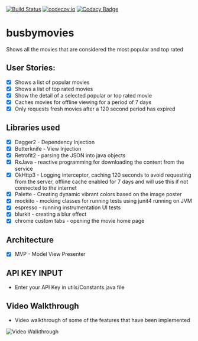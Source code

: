 [![Build Status](https://travis-ci.org/steve1rm/busbymovies.svg?branch=master)](https://travis-ci.org/steve1rm/busbymovies)
[![codecov.io](https://codecov.io/gh/steve1rm/busbymovies/coverage.svg?branch=master)](https://codecov.io/gh/steve1rm/busbymovies/branch/master)
[![Codacy Badge](https://api.codacy.com/project/badge/Grade/c148728542684e8095e2d9cf98902dba)](https://www.codacy.com/app/steve1rm/busbymovies?utm_source=github.com&amp;utm_medium=referral&amp;utm_content=steve1rm/busbymovies&amp;utm_campaign=Badge_Grade)
# busbymovies
Shows all the movies that are considered the most popular and top rated

## User Stories:

* [x] Shows a list of popular movies
* [x] Shows a list of top rated movies
* [x] Show the detail of a selected popular or top rated movie
* [x] Caches movies for offline viewing for a period of 7 days
* [x] Only requests fresh movies after a 120 second period has expired

## Libraries used
* [x] Dagger2 - Dependency Injection
* [x] Butterknife - View Injection
* [x] Retrofit2 - parsing the JSON into java objects
* [x] RxJava - reactive programming for downloading the content from the service 
* [x] OkHttp3 - Logging interceptor, caching 120 seconds to avoid requesting from the server, offline cache enabled for 7 days and will use this if not connected to the internet
* [x] Palette - Creating dynamic vibrant colors based on the image poster
* [x] mockito - mocking classes for running tests using junit4 running on JVM
* [x] espresso - running instrumentation UI tests
* [x] blurkit - creating a blur effect
* [x] chrome custom tabs - opening the movie home page

## Architecture 
* [x] MVP - Model View Presenter

## API KEY INPUT
* Enter your API Key in utils/Constants.java file

## Video Walkthrough
* Video walkthrough of some of the features that have been implemented
<img src='https://github.com/steve1rm/busbymovies/blob/master/busbymoviepart1.gif' title='Video Walkthrough' alt='Video Walkthrough' />

